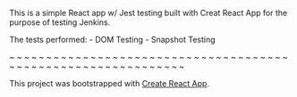 This is a simple React app w/ Jest testing built with Creat React App for the purpose of testing Jenkins.

  The tests performed:
      - DOM Testing
      - Snapshot Testing


~ ~ ~ ~ ~ ~ ~ ~ ~ ~ ~ ~ ~ ~ ~ ~ ~ ~ ~ ~ ~ ~ ~ ~ ~ ~ ~ ~ ~ ~ ~ ~ ~ ~ ~ ~ ~ ~ ~ ~ ~ ~ ~ ~ ~ ~ ~ ~ ~ ~ ~ ~ ~ ~ ~ ~ ~ ~ ~ ~ ~ ~ 

This project was bootstrapped with [Create React App](https://github.com/facebookincubator/create-react-app).


